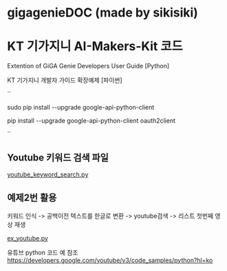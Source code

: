 # gigagenieDOC (made by sikisiki)
# KT 기가지니 AI-Makers-Kit 코드

Extention of GiGA Genie Developers User Guide [Python]

KT 기가지니 개발자 가이드 확장예제 [파이썬]

``

sudo pip install --upgrade google-api-python-client

pip install --upgrade google-api-python-client oauth2client

``
## Youtube 키워드 검색 파일

[youtube_keyword_search.py](https://github.com/sikisikisiki/gigagenieDOC/blob/master/python/youtube_keyword_search.py)

## 예제2번 활용
키워드 인식 -> 공백이전 텍스트를 한글로 변환 ->
youtube검색 -> 리스트 첫번째 영상 재생

[ex_youtube.py](https://github.com/sikisikisiki/gigagenieDOC/blob/master/python/ex_youtube.py)

유튜브 python 코드 예 참조
https://developers.google.com/youtube/v3/code_samples/python?hl=ko
